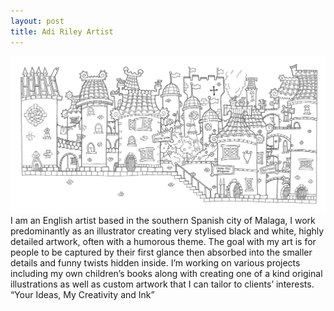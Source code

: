 ```yaml
---
layout: post
title: Adi Riley Artist
---
```

<img src="/images/fulls/03.jpg" class="fit image"> I am an English artist based in the southern Spanish city of Malaga, I work predominantly as an illustrator creating very stylised black and white, highly detailed artwork, often with a humorous theme. The goal with my art is for people to be captured by their first glance then absorbed into the smaller details and funny twists hidden inside. I’m working on various projects including my own children’s books along with creating one of a kind original illustrations as well as custom artwork that I can tailor to clients’ interests.
“Your Ideas, My Creativity and Ink”
